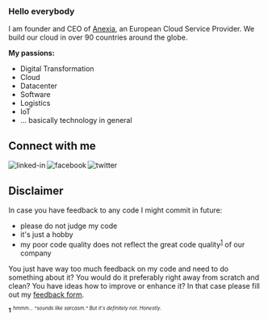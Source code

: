 ### Hello everybody

I am founder and CEO of [Anexia](https://www.anexia.com/), an European Cloud Service Provider.
We build our cloud in over 90 countries around the globe.

**My passions:**
- Digital Transformation
- Cloud
- Datacenter
- Software
- Logistics
- IoT
- ... basically technology in general
## Connect with me
[<img align="left" alt="linked-in" src="https://img.shields.io/badge/linkedin-%230077B5.svg?&style=for-the-badge&logo=linkedin&logoColor=white" />](https://www.linkedin.com/in/alexanderwindbichler/)
[<img align="left" alt="facebook" src="https://img.shields.io/badge/facebook-%231877F2.svg?&style=for-the-badge&logo=facebook&logoColor=white" />](https://www.facebook.com/windbichler)
[<img align="left" alt="twitter" src="https://img.shields.io/badge/x-%231DA1F2.svg?&style=for-the-badge&logo=x&logoColor=white" />](https://x.com/awindbichler)<br>

## Disclaimer
In case you have feedback to any code I might commit in future:
- please do not judge my code
- it's just a hobby
- my poor code quality does not reflect the great code quality<sup id="a1">[1](#f1)</sup> of our company

You just have way too much feedback on my code and need to do something about it? You would do it preferably right away from scratch and clean? You have ideas how to improve or enhance it? In that case please fill out my [feedback form](https://anx.io/Y3B39).


  <b id="f1"><sup>1</sup></b> <sup><sup>*hmmm... ^sounds like sarcasm.^ But it's definitely not. Honestly.*</sup></sup>
